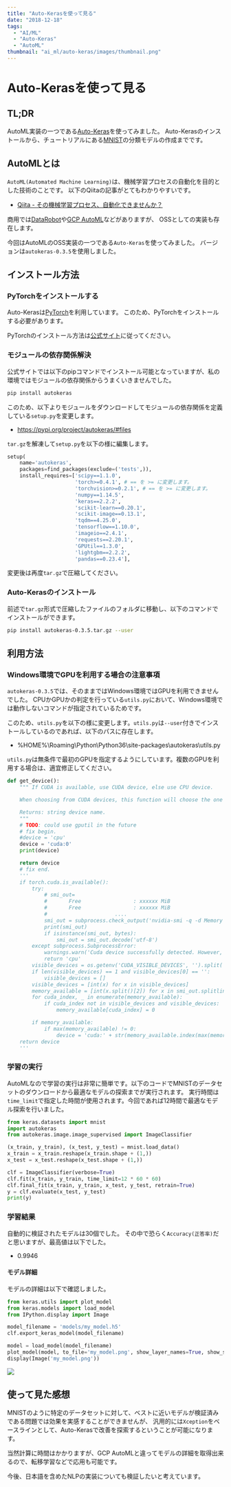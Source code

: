```yaml
---
title: "Auto-Kerasを使って見る"
date: "2018-12-18"
tags:
  - "AI/ML"
  - "Auto-Keras"
  - "AutoML"
thumbnail: "ai_ml/auto-keras/images/thumbnail.png"
---
```

# Auto-Kerasを使って見る

## TL;DR

AutoML実装の一つである[Auto-Keras](https://autokeras.com/)を使ってみました。
Auto-Kerasのインストールから、チュートリアルにある[MNIST](http://yann.lecun.com/exdb/mnist/)の分類モデルの作成までです。

## AutoMLとは

`AutoML(Automated Machine Learning)`は、機械学習プロセスの自動化を目的とした技術のことです。
以下のQiitaの記事がとてもわかりやすいです。

* [Qiita - その機械学習プロセス、自動化できませんか？](https://qiita.com/Hironsan/items/30fe09c85da8a28ebd63)

商用では[DataRobot](https://www.datarobot.com/jp/)や[GCP AutoML](https://cloud.google.com/automl/)などがありますが、
OSSとしての実装も存在します。

今回はAutoMLのOSS実装の一つである`Auto-Keras`を使ってみました。
バージョンは`autokeras-0.3.5`を使用しました。

## インストール方法

### PyTorchをインストールする

Auto-Kerasは[PyTorch](https://pytorch.org/)を利用しています。
このため、PyTorchをインストールする必要があります。

PyTorchのインストール方法は[公式サイト](https://pytorch.org/)に従ってください。

### モジュールの依存関係解決

公式サイトでは以下のpipコマンドでインストール可能となっていますが、私の環境ではモジュールの依存関係からうまくいきませんでした。

```bash
pip install autokeras
```

このため、以下よりモジュールをダウンロードしてモジュールの依存関係を定義している`setup.py`を変更します。

* <https://pypi.org/project/autokeras/#files>

`tar.gz`を解凍して`setup.py`を以下の様に編集します。

```python
setup(
    name='autokeras',
    packages=find_packages(exclude=('tests',)),
    install_requires=['scipy==1.1.0',
                      'torch>=0.4.1', # == を >= に変更します。
                      'torchvision>=0.2.1', # == を >= に変更します。
                      'numpy==1.14.5',
                      'keras==2.2.2',
                      'scikit-learn==0.20.1',
                      'scikit-image==0.13.1',
                      'tqdm==4.25.0',
                      'tensorflow==1.10.0',
                      'imageio==2.4.1',
                      'requests==2.20.1',
                      'GPUtil==1.3.0',
                      'lightgbm==2.2.2',
                      'pandas==0.23.4'],
```

変更後は再度`tar.gz`で圧縮してください。

### Auto-Kerasのインストール

前述で`tar.gz`形式で圧縮したファイルのフォルダに移動し、以下のコマンドでインストールができます。

```bash
pip install autokeras-0.3.5.tar.gz --user
```

## 利用方法

### Windows環境でGPUを利用する場合の注意事項

`autokeras-0.3.5`では、そのままではWindows環境ではGPUを利用できませんでした。
CPUかGPUかの判定を行っている`utils.py`において、Windows環境では動作しないコマンドが指定されているためです。

このため、`utils.py`を以下の様に変更します。`utils.py`は`--user`付きでインストールしているのであれば、以下のパスに存在します。

* %HOME%\Roaming\Python\Python36\site-packages\autokeras\utils.py

`utils.py`は無条件で最初のGPUを指定するようにしています。複数のGPUを利用する場合は、適宜修正してください。

```python
def get_device():
    """ If CUDA is available, use CUDA device, else use CPU device.

    When choosing from CUDA devices, this function will choose the one with max memory available.

    Returns: string device name.
    """
    # TODO: could use gputil in the future
    # fix begin.
    #device = 'cpu'
    device = 'cuda:0'
    print(device)

    return device
    # fix end.
    '''
    if torch.cuda.is_available():
        try:
            # smi_out=
            #       Free                 : xxxxxx MiB
            #       Free                 : xxxxxx MiB
            #                      ....
            smi_out = subprocess.check_output('nvidia-smi -q -d Memory | grep -A4 GPU|grep Free', shell=True)
            print(smi_out)
            if isinstance(smi_out, bytes):
                smi_out = smi_out.decode('utf-8')
        except subprocess.SubprocessError:
            warnings.warn('Cuda device successfully detected. However, nvidia-smi cannot be invoked')
            return 'cpu'
        visible_devices = os.getenv('CUDA_VISIBLE_DEVICES', '').split(',')
        if len(visible_devices) == 1 and visible_devices[0] == '':
            visible_devices = []
        visible_devices = [int(x) for x in visible_devices]
        memory_available = [int(x.split()[2]) for x in smi_out.splitlines()]
        for cuda_index, _ in enumerate(memory_available):
            if cuda_index not in visible_devices and visible_devices:
                memory_available[cuda_index] = 0

        if memory_available:
            if max(memory_available) != 0:
                device = 'cuda:' + str(memory_available.index(max(memory_available)))
    return device
    '''
```

### 学習の実行

AutoMLなので学習の実行は非常に簡単です。以下のコードでMNISTのデータセットのダウンロードから最適なモデルの探索までが実行されます。
実行時間は`time_limit`で指定した時間が使用されます。今回であれば12時間で最適なモデル探索を行いました。

```python
from keras.datasets import mnist
import autokeras
from autokeras.image.image_supervised import ImageClassifier

(x_train, y_train), (x_test, y_test) = mnist.load_data()
x_train = x_train.reshape(x_train.shape + (1,))
x_test = x_test.reshape(x_test.shape + (1,))

clf = ImageClassifier(verbose=True)
clf.fit(x_train, y_train, time_limit=12 * 60 * 60)
clf.final_fit(x_train, y_train, x_test, y_test, retrain=True)
y = clf.evaluate(x_test, y_test)
print(y)
```

### 学習結果

自動的に検証されたモデルは30個でした。
その中で恐らく`Accuracy(正答率)`だと思いますが、最高値は以下でした。

* 0.9946

#### モデル詳細

モデルの詳細は以下で確認しました。

```python
from keras.utils import plot_model
from keras.models import load_model
from IPython.display import Image

model_filename = 'models/my_model.h5'
clf.export_keras_model(model_filename)

model = load_model(model_filename)
plot_model(model, to_file='my_model.png', show_layer_names=True, show_shapes=True)
display(Image('my_model.png'))
```

![](images/auto-keras-image-model.png)

## 使って見た感想

MNISTのように特定のデータセットに対して、ベストに近いモデルが検証済みである問題では効果を実感することができませんが、
汎用的には`Xception`をベースラインとして、Auto-Kerasで改善を探索するということが可能になります。

当然計算に時間はかかりますが、GCP AutoMLと違ってモデルの詳細を取得出来るので、転移学習などで応用も可能です。

今後、日本語を含めたNLPの実装についても検証したいと考えています。